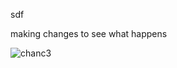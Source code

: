 sdf

making changes to see what happens

![chanc3](https://cloud.githubusercontent.com/assets/16624685/15268941/6e8f2a82-19bd-11e6-8220-478e582079e3.jpg)
